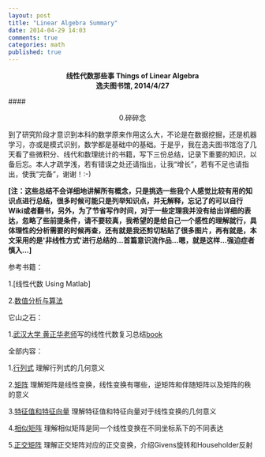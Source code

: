 ```yaml
---
layout: post
title: "Linear Algebra Summary"
date: 2014-04-29 14:03
comments: true
categories: math
published: true
---
```


**<center>线性代数那些事 Things of Linear Algebra</center>**
**<center>逸夫图书馆, 2014/4/27</center>**

####<center>0.碎碎念</center>

到了研究阶段才意识到本科的数学原来作用这么大，不论是在数据挖掘，还是机器学习，亦或是模式识别，数学都是基础中的基础。于是乎，我在逸夫图书馆泡了几天看了些微积分、线代和数理统计的书籍，写下三份总结，记录下重要的知识，以备后忘。本人才疏学浅，若有错误之处还请指出，让我“增长”，若有不足也请指出，使我“完备”，谢谢！:-)

**[注：这些总结不会详细地讲解所有概念，只是挑选一些我个人感觉比较有用的知识点进行总结，很多时候可能只是列举知识点，并无解释，忘记了的可以自行Wiki或者翻书，另外，为了节省写作时间，对于一些定理我并没有给出详细的表达，忽略了些前提条件，请不要较真，我希望的是给自己一个感性的理解就行，具体理性的分析需要的时候再查，还有就是我还剪切粘贴了很多图片，再有就是，本文采用的是'非线性方式'进行总结的...首篇意识流作品...嗯，就是这样...强迫症者慎入...]**

参考书籍：

1.[线性代数 Using Matlab]

2.[数值分析与算法](http://book.douban.com/subject/7161824/)

它山之石：

1.[武汉大学 黄正华老师](http://aff.whu.edu.cn/huangzh/)写的线性代数复习总结[book]

全部内容：

1.[行列式](http://hujiaweibujidao.github.io/blog/2014/04/29/linearalgebra-summary-1/) 理解行列式的几何意义

2.[矩阵](http://hujiaweibujidao.github.io/blog/2014/04/29/linearalgebra-summary-2/) 理解矩阵是线性变换，线性变换有哪些，逆矩阵和伴随矩阵以及矩阵的秩的意义
 
3.[特征值和特征向量](http://hujiaweibujidao.github.io/blog/2014/04/29/linearalgebra-summary-3/) 理解特征值和特征向量对于线性变换的几何意义

4.[相似矩阵](http://hujiaweibujidao.github.io/blog/2014/04/29/linearalgebra-summary-4/) 理解相似矩阵是同一个线性变换在不同坐标系下的不同表达

5.[正交矩阵](http://hujiaweibujidao.github.io/blog/2014/04/29/linearalgebra-summary-5/) 理解正交矩阵对应的正交变换，介绍Givens旋转和Householder反射

[book]: http://hujiaweibujidao.github.io/files/linear_algebra_huangzhenghua.pdf


